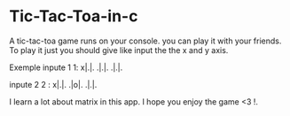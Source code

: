 # Tic-Tac-Toa-in-c
A tic-tac-toa game runs on your console. you can play it with your friends.
To play it just you should give like input the the x and y axis. 

Exemple 
inpute 1 1:
      x|.|. 
      .|.|.
      .|.|.

inpute 2 2 :
      x|.|. 
      .|o|.
      .|.|.
      
      
I learn a lot about matrix in this app. 
I hope you enjoy the game <3 !.
